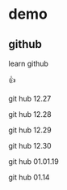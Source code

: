 # demo
## github
learn github

:+1:

git hub 12.27

git hub 12.28

git hub 12.29

git hub 12.30

git hub 01.01.19

git hub 01.14
